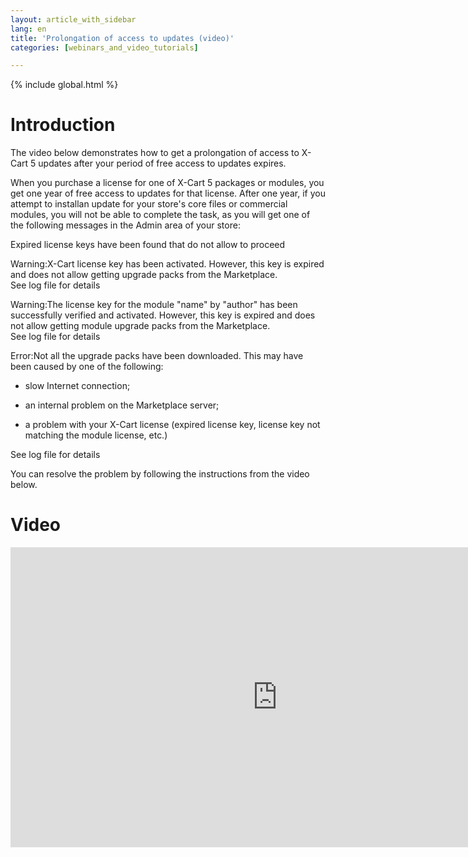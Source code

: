 ```yaml
---
layout: article_with_sidebar
lang: en
title: 'Prolongation of access to updates (video)'
categories: [webinars_and_video_tutorials]

---
```


{% include global.html %}

# Introduction

The video below demonstrates how to get a prolongation of access to X-Cart 5 updates after your period of free access to updates expires.

When you purchase a license for one of X-Cart 5 packages or modules, you get one year of free access to updates for that license. After one year, if you attempt to installan update for your store's core files or commercial modules, you will not be able to complete the task, as you will get one of the following messages in the Admin area of your store:

Expired license keys have been found that do not allow to proceed

Warning:X-Cart license key has been activated. However, this key is expired and does not allow getting upgrade packs from the Marketplace.  
See log file for details

Warning:The license key for the module "name" by "author" has been successfully verified and activated. However, this key is expired and does not allow getting module upgrade packs from the Marketplace.  
See log file for details

Error:Not all the upgrade packs have been downloaded. This may have been caused by one of the following:

*   slow Internet connection;

*   an internal problem on the Marketplace server;

*   a problem with your X-Cart license (expired license key, license key not matching the module license, etc.)

See log file for details

You can resolve the problem by following the instructions from the video below.

# Video

<iframe class="youtube-player" type="text/html" style="width: 853px; height: 480px" src="http://www.youtube.com/embed/PMnBEjybA7U" frameborder="0"></iframe>